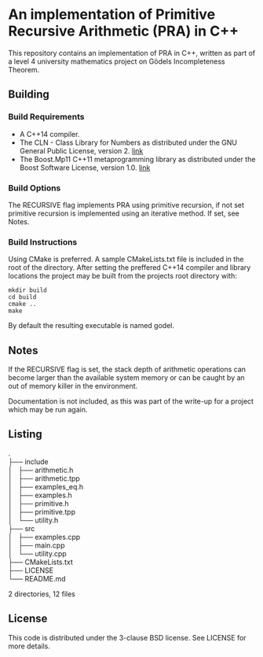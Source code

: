 # An implementation of Primitive Recursive Arithmetic (PRA) in C++ #

This repository contains an implementation of PRA in C++, written as part of a level 4 university mathematics project on Go&#x308;dels Incompleteness Theorem.

## Building ##
### Build Requirements ###
- A C++14 compiler.
- The CLN - Class Library for Numbers as distributed under the GNU General Public License, version 2. [link](https://www.ginac.de/CLN/)
- The Boost.Mp11 C++11 metaprogramming library as distributed under the Boost Software License, version 1.0. [link](https://www.boost.org/doc/libs/develop/libs/mp11/doc/html/mp11.html)
### Build Options ###
The RECURSIVE flag implements PRA using primitive recursion, if not set primitive recursion is implemented using an iterative method. If set, see Notes.
### Build Instructions ###
Using CMake is preferred.
A sample CMakeLists.txt file is included in the root of the directory.
After setting the preffered C++14 compiler and library locations the project may be built from the projects root directory with:
```
mkdir build
cd build
cmake ..
make
```
By default the resulting executable is named godel.
## Notes ##
If the RECURSIVE flag is set, the stack depth of arithmetic operations can become larger than the available system memory or can be caught by an out of memory killer in the environment.

Documentation is not included, as this was part of the write-up for a project which may be run again.
## Listing ##
. \
├── include \
│   ├── arithmetic.h \
│   ├── arithmetic.tpp \
│   ├── examples_eq.h \
│   ├── examples.h \
│   ├── primitive.h \
│   ├── primitive.tpp \
│   └── utility.h \
├── src \
│   ├── examples.cpp \
│   ├── main.cpp \
│   └── utility.cpp \
├── CMakeLists.txt \
├── LICENSE \
└── README.md 

2 directories, 12 files

## License ##
This code is distributed under the 3-clause BSD license.
See LICENSE for more details.
